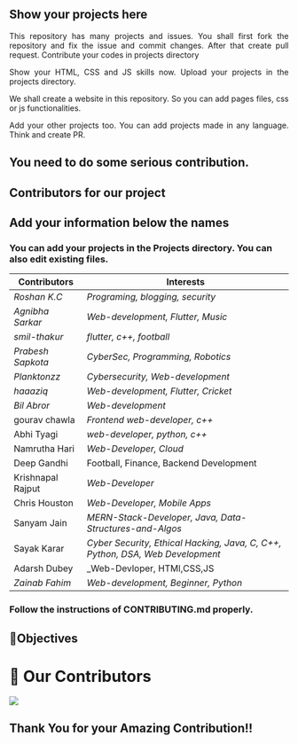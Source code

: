 ## Show your projects here

<p align="justify">This repository has many projects and issues. You shall first fork the repository and fix the issue and commit changes. After that create pull request. Contribute your codes in projects directory</p>
<p align ="justify">Show your HTML, CSS and JS skills now. Upload your projects in the projects directory.</p>
<p align ="justify">We shall create a website in this repository. So you can add pages files, css or js functionalities. </p>
  <p align ="justify">Add your other projects too. You can add projects made in any language. Think and create PR.</p>

## You need to do some serious contribution.

## Contributors for our project

## Add your information below the names

### You can add your projects in the Projects directory. You can also edit existing files.
| Contributors      | Interests                                                                     |
| ----------------- | ----------------------------------------------------------------------------- |
| _Roshan K.C_      | _Programing, blogging, security_                                              |
| _Agnibha Sarkar_  | _Web-development, Flutter, Music_                                             |
| _smil-thakur_     | _flutter, c++, football_                                                      |
| _Prabesh Sapkota_ | _CyberSec, Programming, Robotics_                                             |
| _Planktonzz_      | _Cybersecurity, Web-development_                                              |
| _haaaziq_         | _Web-development, Flutter, Cricket_                                           |
| _Bil Abror_       | _Web-development_                                                             |
| gourav chawla     | _Frontend web-developer, c++_                                                 |
| Abhi Tyagi        | _web-developer, python, c++_                                                  |
| Namrutha Hari     | _Web-Developer, Cloud_                                                        |
| Deep Gandhi       | Football, Finance, Backend Development                                        |
| Krishnapal Rajput | _Web-Developer_                                                               |
| Chris Houston     | _Web-Developer, Mobile Apps_                                                  |
| Sanyam Jain       | _MERN-Stack-Developer, Java, Data-Structures-and-Algos_                       |
| Sayak Karar       | _Cyber Security, Ethical Hacking, Java, C, C++, Python, DSA, Web Development_ |
| Adarsh Dubey      | \_Web-Devloper, HTMl,CSS,JS                                                   |
| _Zainab Fahim_    | _Web-development, Beginner, Python_                                           |

### Follow the instructions of CONTRIBUTING.md properly.

## 🎯Objectives

# :handshake: Our Contributors

<a href="https://github.com/roshankcpkr/Hacktoberfest-web/graphs/contributors">
  <img src="https://contrib.rocks/image?repo=roshankcpkr/Hacktoberfest-web" />
</a>

## Thank You for your Amazing Contribution!!

